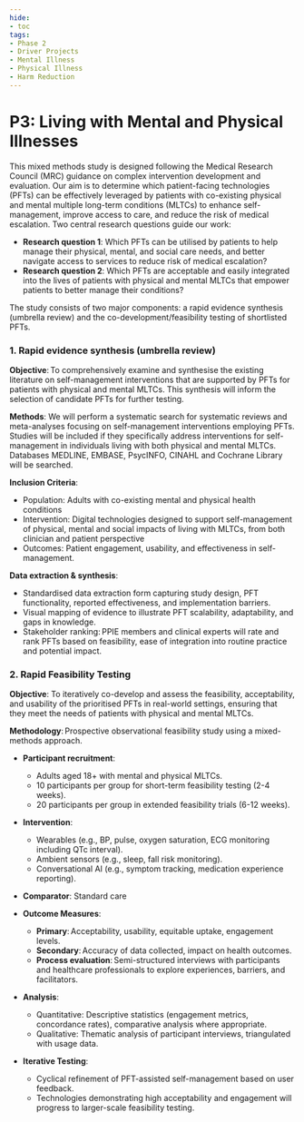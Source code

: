 ```yaml
---
hide:
- toc
tags:
- Phase 2
- Driver Projects
- Mental Illness
- Physical Illness
- Harm Reduction
---
```


# P3: Living with Mental and Physical Illnesses

This mixed methods study is designed following the Medical Research Council (MRC) guidance on complex intervention development and evaluation. Our aim is to determine which patient-facing technologies (PFTs) can be effectively leveraged by patients with co-existing physical and mental multiple long-term conditions (MLTCs) to enhance self-management, improve access to care, and reduce the risk of medical escalation. Two central research questions guide our work: 

 * **Research question 1**: Which PFTs can be utilised by patients to help manage their physical, mental, and social care needs, and better navigate access to services to reduce risk of medical escalation?
 * **Research question 2**: Which PFTs are acceptable and easily integrated into the lives of patients with physical and mental MLTCs that empower patients to better manage their conditions? 

The study consists of two major components: a rapid evidence synthesis (umbrella review) and the co-development/feasibility testing of shortlisted PFTs. 

### 1. Rapid evidence synthesis (umbrella review)  
**Objective**: To comprehensively examine and synthesise the existing literature on self-management interventions that are supported by PFTs for patients with physical and mental MLTCs. This synthesis will inform the selection of candidate PFTs for further testing.

**Methods**: We will perform a systematic search for systematic reviews and meta-analyses focusing on self-management interventions employing PFTs. Studies will be included if they specifically address interventions for self-management in individuals living with both physical and mental MLTCs. Databases MEDLINE, EMBASE, PsycINFO, CINAHL and Cochrane Library will be searched.

**Inclusion Criteria**: 
 * Population: Adults with co-existing mental and physical health conditions
 * Intervention: Digital technologies designed to support self-management of physical, mental and social impacts of living with MLTCs, from both clinician and patient perspective
 * Outcomes: Patient engagement, usability, and effectiveness in self-management.

**Data extraction & synthesis**:
 * Standardised data extraction form capturing study design, PFT functionality, reported effectiveness, and implementation barriers.
 * Visual mapping of evidence to illustrate PFT scalability, adaptability, and gaps in knowledge.
 * Stakeholder ranking: PPIE members and clinical experts will rate and rank PFTs based on feasibility, ease of integration into routine practice and potential impact. 

### 2. Rapid Feasibility Testing
**Objective**: To iteratively co-develop and assess the feasibility, acceptability, and usability of the prioritised PFTs in real-world settings, ensuring that they meet the needs of patients with physical and mental MLTCs. 

**Methodology**: Prospective observational feasibility study using a mixed-methods approach.  

 * **Participant recruitment**:
   * Adults aged 18+ with mental and physical MLTCs.
   * 10 participants per group for short-term feasibility testing (2-4 weeks).
   * 20 participants per group in extended feasibility trials (6-12 weeks).  

 * **Intervention**:
   * Wearables (e.g., BP, pulse, oxygen saturation, ECG monitoring including QTc interval).
   * Ambient sensors (e.g., sleep, fall risk monitoring).
   * Conversational AI (e.g., symptom tracking, medication experience reporting).

 * **Comparator**: Standard care

 * **Outcome Measures**:
   * **Primary**: Acceptability, usability, equitable uptake, engagement levels.
   * **Secondary**: Accuracy of data collected, impact on health outcomes.
   * **Process evaluation**: Semi-structured interviews with participants and healthcare professionals to explore experiences, barriers, and facilitators.  

 * **Analysis**:
   * Quantitative: Descriptive statistics (engagement metrics, concordance rates), comparative analysis where appropriate.
   * Qualitative: Thematic analysis of participant interviews, triangulated with usage data.

 * **Iterative Testing**:
   * Cyclical refinement of PFT-assisted self-management based on user feedback.
   * Technologies demonstrating high acceptability and engagement will progress to larger-scale feasibility testing.  
